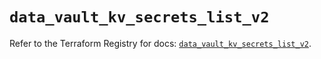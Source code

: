 # `data_vault_kv_secrets_list_v2`

Refer to the Terraform Registry for docs: [`data_vault_kv_secrets_list_v2`](https://registry.terraform.io/providers/hashicorp/vault/4.2.0/docs/data-sources/kv_secrets_list_v2).

